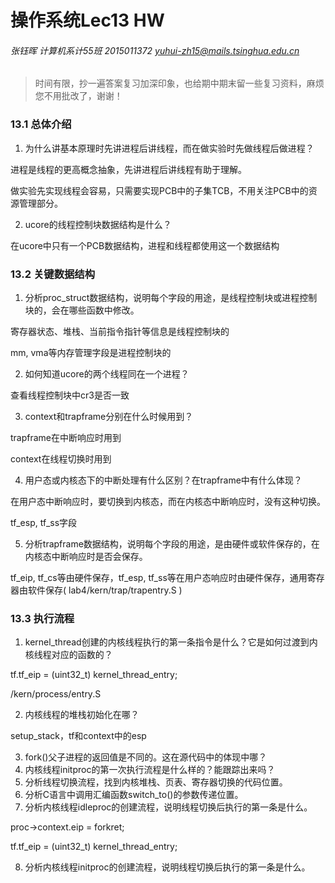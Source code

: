 # 操作系统Lec13 HW

###### 张钰晖 计算机系计55班 2015011372 yuhui-zh15@mails.tsinghua.edu.cn

> 时间有限，抄一遍答案复习加深印象，也给期中期末留一些复习资料，麻烦您不用批改了，谢谢！

### 13.1 总体介绍

1. 为什么讲基本原理时先讲进程后讲线程，而在做实验时先做线程后做进程？

进程是线程的更高概念抽象，先讲进程后讲线程有助于理解。

做实验先实现线程会容易，只需要实现PCB中的子集TCB，不用关注PCB中的资源管理部分。

2. ucore的线程控制块数据结构是什么？

在ucore中只有一个PCB数据结构，进程和线程都使用这一个数据结构

### 13.2 关键数据结构

1. 分析proc_struct数据结构，说明每个字段的用途，是线程控制块或进程控制块的，会在哪些函数中修改。

寄存器状态、堆栈、当前指令指针等信息是线程控制块的

mm, vma等内存管理字段是进程控制块的

2. 如何知道ucore的两个线程同在一个进程？

查看线程控制块中cr3是否一致

3. context和trapframe分别在什么时候用到？

trapframe在中断响应时用到

context在线程切换时用到

4. 用户态或内核态下的中断处理有什么区别？在trapframe中有什么体现？

在用户态中断响应时，要切换到内核态，而在内核态中断响应时，没有这种切换。

tf_esp, tf_ss字段

5. 分析trapframe数据结构，说明每个字段的用途，是由硬件或软件保存的，在内核态中断响应时是否会保存。

tf_eip, tf_cs等由硬件保存，tf_esp, tf_ss等在用户态响应时由硬件保存，通用寄存器由软件保存( lab4/kern/trap/trapentry.S )

### 13.3 执行流程

1. kernel_thread创建的内核线程执行的第一条指令是什么？它是如何过渡到内核线程对应的函数的？

tf.tf_eip = (uint32_t) kernel_thread_entry;

/kern/process/entry.S

2. 内核线程的堆栈初始化在哪？

setup_stack，tf和context中的esp

3. fork()父子进程的返回值是不同的。这在源代码中的体现中哪？
4. 内核线程initproc的第一次执行流程是什么样的？能跟踪出来吗？
5. 分析线程切换流程，找到内核堆栈、页表、寄存器切换的代码位置。
6. 分析C语言中调用汇编函数switch_to()的参数传递位置。
7. 分析内核线程idleproc的创建流程，说明线程切换后执行的第一条是什么。

proc->context.eip = forkret;

tf.tf_eip = (uint32_t) kernel_thread_entry;

8. 分析内核线程initproc的创建流程，说明线程切换后执行的第一条是什么。